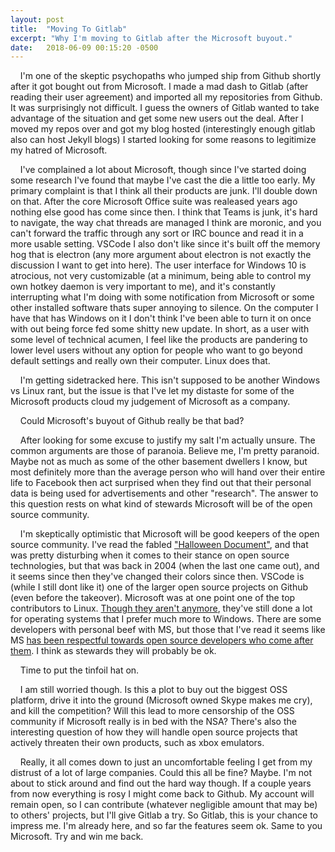 ```yaml
---
layout: post
title:  "Moving To Gitlab"
excerpt: "Why I'm moving to Gitlab after the Microsoft buyout."
date:   2018-06-09 00:15:20 -0500
---
```


&nbsp;&nbsp;&nbsp;&nbsp;I'm one of the skeptic psychopaths who jumped ship from Github shortly after it got bought out from Microsoft.
 I made a mad dash to Gitlab (after reading their user agreement) and imported all my repositories from Github.
 It was surprisingly not difficult.
 I guess the owners of Gitlab wanted to take advantage of the situation and get some new users out the deal. 
 After I moved my repos over and got my blog hosted (interestingly enough gitlab also can host Jekyll blogs) I started looking for some reasons to legitimize my hatred of Microsoft.

&nbsp;&nbsp;&nbsp;&nbsp;I've complained a lot about Microsoft, though since I've started doing some research I've found that maybe I've cast the die a little too early.
 My primary complaint is that I think all their products are junk. 
 I'll double down on that.
 After the core Microsoft Office suite was realeased years ago nothing else good has come since then.
 I think that Teams is junk, it's hard to navigate, the way chat threads are managed I think are moronic, and you can't forward the traffic through any sort or IRC bounce and read it in a more usable setting.
 VSCode I also don't like since it's built off the memory hog that is electron (any more argument about electron is not exactly the discussion I want to get into here).
 The user interface for Windows 10 is atrocious, not very customizable (at a minimum, being able to control my own hotkey daemon is very important to me), and it's constantly interrupting what I'm doing with some notification from Microsoft or some other installed software thats super annoying to silence. 
 On the computer I have that has Windows on it I don't think I've been able to turn it on once with out being force fed some shitty new update. 
 In short, as a user with some level of technical acumen, I feel like the products are pandering to lower level users without any option for people who want to go beyond default settings and really own their computer.
 Linux does that. 

&nbsp;&nbsp;&nbsp;&nbsp;I'm getting sidetracked here.
 This isn't supposed to be another Windows vs Linux rant, but the issue is that I've let my distaste for some of the Microsoft products cloud my judgement of Microsoft as a company.
 
&nbsp;&nbsp;&nbsp;&nbsp;Could Microsoft's buyout of Github really be that bad?

&nbsp;&nbsp;&nbsp;&nbsp;After looking for some excuse to justify my salt I'm actually unsure.
 The common arguments are those of paranoia. 
 Believe me, I'm pretty paranoid.
 Maybe not as much as some of the other basement dwellers I know, but most definitely more than the average person who will hand over their entire life to Facebook then act surprised when they find out that their personal data is being used for advertisements and other "research".
 The answer to this question rests on what kind of stewards Microsoft will be of the open source community.

&nbsp;&nbsp;&nbsp;&nbsp;I'm skeptically optimistic that Microsoft will be good keepers of the open source community.
 I've read the fabled ["Halloween Document"][1], and that was pretty disturbing when it comes to their stance on open source technologies, but that was back in 2004 (when the last one came out), and it seems since then they've changed their colors since then.
 VSCode is (while I still dont like it) one of the larger open source projects on Github (even before the takeover).
 Microsoft was at one point one of the top contributors to Linux.
 [Though they aren't anymore][2], they've still done a lot for operating systems that I prefer much more to Windows.
 There are some developers with personal beef with MS, but those that I've read it seems like MS [has been respectful towards open source developers who come after them][3].
 I think as stewards they will probably be ok. 

&nbsp;&nbsp;&nbsp;&nbsp;Time to put the tinfoil hat on.

&nbsp;&nbsp;&nbsp;&nbsp;I am still worried though.
 Is this a plot to buy out the biggest OSS platform, drive it into the ground (Microsoft owned Skype makes me cry), and kill the competition? 
 Will this lead to more censorship of the OSS community if Microsoft really is in bed with the NSA?
 There's also the interesting question of how they will handle open source projects that actively threaten their own products, such as xbox emulators.

&nbsp;&nbsp;&nbsp;&nbsp;Really, it all comes down to just an uncomfortable feeling I get from my distrust of a lot of large companies.
 Could this all be fine? Maybe.
 I'm not about to stick around and find out the hard way though.
 If a couple years from now everything is rosy I might come back to Github.
 My account will remain open, so I can contribute (whatever negligible amount that may be) to others' projects, but I'll give Gitlab a try.
 So Gitlab, this is your chance to impress me.
 I'm already here, and so far the features seem ok.
 Same to you Microsoft. Try and win me back.



[1]: https://www.gnu.org/software/fsfe/projects/ms-vs-eu/halloween1.html?ref=stackshare
[2]: https://www.zdnet.com/article/whos-building-linux-in-2017/
[3]: https://github.com/Microsoft/web-build-tools/issues/673
